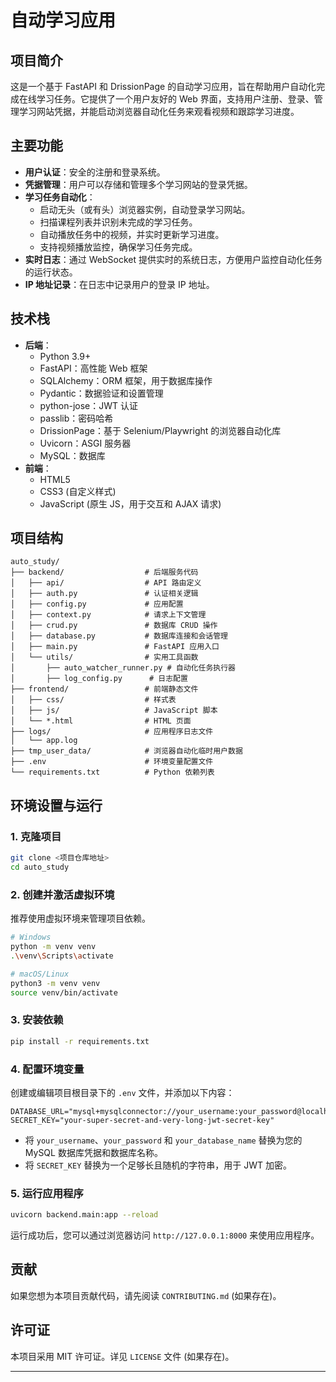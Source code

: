 # 自动学习应用

## 项目简介

这是一个基于 FastAPI 和 DrissionPage 的自动学习应用，旨在帮助用户自动化完成在线学习任务。它提供了一个用户友好的 Web 界面，支持用户注册、登录、管理学习网站凭据，并能启动浏览器自动化任务来观看视频和跟踪学习进度。

## 主要功能

- **用户认证**：安全的注册和登录系统。
- **凭据管理**：用户可以存储和管理多个学习网站的登录凭据。
- **学习任务自动化**：
  - 启动无头（或有头）浏览器实例，自动登录学习网站。
  - 扫描课程列表并识别未完成的学习任务。
  - 自动播放任务中的视频，并实时更新学习进度。
  - 支持视频播放监控，确保学习任务完成。
- **实时日志**：通过 WebSocket 提供实时的系统日志，方便用户监控自动化任务的运行状态。
- **IP 地址记录**：在日志中记录用户的登录 IP 地址。

## 技术栈

- **后端**：
  - Python 3.9+
  - FastAPI：高性能 Web 框架
  - SQLAlchemy：ORM 框架，用于数据库操作
  - Pydantic：数据验证和设置管理
  - python-jose：JWT 认证
  - passlib：密码哈希
  - DrissionPage：基于 Selenium/Playwright 的浏览器自动化库
  - Uvicorn：ASGI 服务器
  - MySQL：数据库
- **前端**：
  - HTML5
  - CSS3 (自定义样式)
  - JavaScript (原生 JS，用于交互和 AJAX 请求)

## 项目结构

```
auto_study/
├── backend/                  # 后端服务代码
│   ├── api/                  # API 路由定义
│   ├── auth.py               # 认证相关逻辑
│   ├── config.py             # 应用配置
│   ├── context.py            # 请求上下文管理
│   ├── crud.py               # 数据库 CRUD 操作
│   ├── database.py           # 数据库连接和会话管理
│   ├── main.py               # FastAPI 应用入口
│   └── utils/                # 实用工具函数
│       ├── auto_watcher_runner.py # 自动化任务执行器
│       ├── log_config.py      # 日志配置
├── frontend/                 # 前端静态文件
│   ├── css/                  # 样式表
│   ├── js/                   # JavaScript 脚本
│   └── *.html                # HTML 页面
├── logs/                     # 应用程序日志文件
│   └── app.log
├── tmp_user_data/            # 浏览器自动化临时用户数据
├── .env                      # 环境变量配置文件
└── requirements.txt          # Python 依赖列表
```

## 环境设置与运行

### 1. 克隆项目

```bash
git clone <项目仓库地址>
cd auto_study
```

### 2. 创建并激活虚拟环境

推荐使用虚拟环境来管理项目依赖。

```bash
# Windows
python -m venv venv
.\venv\Scripts\activate

# macOS/Linux
python3 -m venv venv
source venv/bin/activate
```

### 3. 安装依赖

```bash
pip install -r requirements.txt
```

### 4. 配置环境变量

创建或编辑项目根目录下的 `.env` 文件，并添加以下内容：

```dotenv
DATABASE_URL="mysql+mysqlconnector://your_username:your_password@localhost:3306/your_database_name"
SECRET_KEY="your-super-secret-and-very-long-jwt-secret-key"
```

- 将 `your_username`、`your_password` 和 `your_database_name` 替换为您的 MySQL 数据库凭据和数据库名称。
- 将 `SECRET_KEY` 替换为一个足够长且随机的字符串，用于 JWT 加密。

### 5. 运行应用程序

```bash
uvicorn backend.main:app --reload
```

运行成功后，您可以通过浏览器访问 `http://127.0.0.1:8000` 来使用应用程序。

## 贡献

如果您想为本项目贡献代码，请先阅读 `CONTRIBUTING.md` (如果存在)。

## 许可证

本项目采用 MIT 许可证。详见 `LICENSE` 文件 (如果存在)。

---